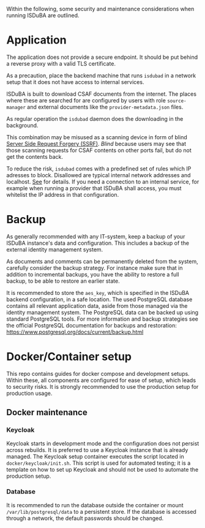 <!--
 This file is Free Software under the Apache-2.0 License
 without warranty, see README.md and LICENSES/Apache-2.0.txt for details.

 SPDX-License-Identifier: Apache-2.0

 SPDX-FileCopyrightText: 2024 German Federal Office for Information Security (BSI) <https://www.bsi.bund.de>
 Software-Engineering: 2025 Intevation GmbH <https://intevation.de>
-->

Within the following, some security and maintenance considerations when running ISDuBA are outlined.

# Application

The application does not provide a secure endpoint. It should be put behind a
reverse proxy with a valid TLS certificate.

As a precaution, place the backend machine that runs `isdubad`
in a network setup that it does not have access to internal services.

ISDuBA is built to download CSAF documents from the internet.
The places where these are searched for are configured by users
with role `source-manager` and external documents like the
`provider-metadata.json` files.

As regular operation the `isdubad` daemon does the downloading
in the background.

This combination may be misused as a scanning device in form of blind
[Server Side Request Forgery (SSRF)](https://owasp.org/www-community/attacks/Server_Side_Request_Forgery).
_Blind_ because users may see that those scanning requests for CSAF contents
on other ports fail, but do not get the contents back.

To reduce the risk, `isdubad` comes with a predefined set of rules which
IP adresses to block. Disallowed are typical internal network addresses
and localhost.  [See](./isdubad-config.md#section_general) for details.
If you need a connection to an internal service, for example when
running a provider that ISDuBA shall access,
you must whitelist the IP address in that configuration.

# Backup

As generally recommended with any IT-system,
keep a backup of your ISDuBA instance's data and configuration.
This includes a backup of the external identity management system.

As documents and comments can be permanently deleted from the system,
carefully consider the backup strategy.
For instance make sure that in addition to incremental backups,
you have the ability to restore a full backup, to be able to restore an earlier state.

It is recommended to store the `aes_key`, which is specified in the
ISDuBA backend configuration, in a safe location. The used PostgreSQL database
contains all relevant application data, aside from those managed via the identity management system. 
The PostgreSQL data can be backed up using standard PostgreSQL tools.
For more information and backup strategies see the official
PostgreSQL documentation for backups and restoration:
<https://www.postgresql.org/docs/current/backup.html>

# Docker/Container setup

This repo contains guides for docker compose and development setups. 
Within these, all components are configured for ease of setup, which leads to security risks.
It is strongly recommended to use the production setup for production usage.

## Docker maintenance

### Keycloak

Keycloak starts in development mode and the configuration does not persist
across rebuilds. It is preferred to use a Keycloak instance that
is already managed. The Keycloak setup container executes the script located in
`docker/keycloak/init.sh`. This script is used for automated testing; it is a
template on how to set up Keycloak and should not be used to automate the
production setup.

### Database

It is recommended to run the database outside the container or mount
`/var/lib/postgresql/data` to a persistent store. If the database is accessed
through a network, the default passwords should be changed.

